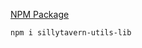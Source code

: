 
[NPM Package](https://www.npmjs.com/package/sillytavern-utils-lib)
```sh
npm i sillytavern-utils-lib
```
